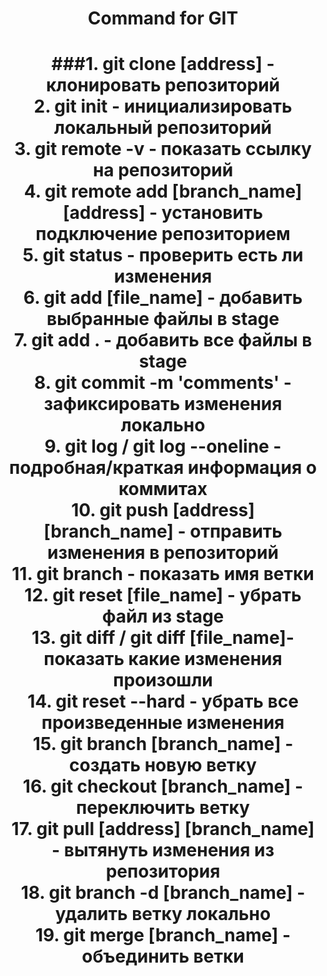 <h1 align="center">Command for GIT<h1>
<div align="center">
###1. git clone [address] - клонировать репозиторий
<br>
2. git init - инициализировать локальный репозиторий
<br>
3. git remote -v - показать ссылку на репозиторий
<br>
4. git remote add [branch_name] [address] - установить подключение репозиторием
<br>
5. git status - проверить есть ли изменения
<br>
6. git add [file_name] - добавить выбранные файлы в stage
<br>
7. git add . - добавить все файлы в stage
<br>
8. git commit -m 'comments' - зафиксировать изменения локально
<br>
9. git log / git log --oneline - подробная/краткая информация о коммитах
<br>
10. git push [address] [branch_name] - отправить изменения в репозиторий
<br>
11. git branch - показать имя ветки
<br>
12. git reset [file_name] - убрать файл из stage
<br>
13. git diff / git diff [file_name]- показать какие изменения произошли
<br>
14. git reset --hard - убрать все произведенные изменения
<br>
15. git branch [branch_name] - создать новую ветку
<br>
16. git checkout [branch_name] - переключить ветку
<br>
17. git pull [address] [branch_name] - вытянуть изменения из репозитория
<br>
18. git branch -d [branch_name] - удалить ветку локально
<br>
19. git merge [branch_name] - объединить ветки
</div>